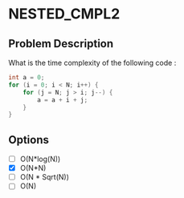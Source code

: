# NESTED_CMPL2

## Problem Description

What is the time complexity of the following code :

```java
int a = 0;
for (i = 0; i < N; i++) {
    for (j = N; j > i; j--) {
        a = a + i + j;
    }
}
```

## Options

- [ ] O(N*log(N))
- [x] O(N*N)
- [ ] O(N * Sqrt(N))
- [ ] O(N)

